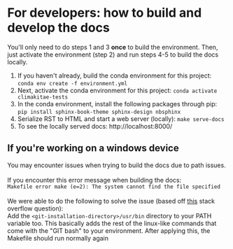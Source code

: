 # For developers: how to build and develop the docs

You'll only need to do steps 1 and 3 **once** to build the environment. Then, just activate the environment (step 2) and run steps 4-5 to build the docs locally. 

1. If you haven't already, build the conda environment for this project: ``conda env create -f environment.yml``
2. Next, activate the conda environment for this project: ``conda activate climakitae-tests``
3. In the conda environment, install the following packages through pip: ``pip install sphinx-book-theme sphinx-design nbsphinx ``
4. Serialize RST to HTML and start a web server (locally): ``make serve-docs`` 
5. To see the locally served docs: http://localhost:8000/

## If you're working on a windows device 
You may encounter issues when trying to build the docs due to path issues.<br><br> If you encounter this error message when building the docs:<br> 
``Makefile error make (e=2): The system cannot find the file specified``<br><br>
We were able to do the following to solve the issue (based off [this](https://stackoverflow.com/questions/33674973/makefile-error-make-e-2-the-system-cannot-find-the-file-specified) stack overflow question):<br>
Add the ``<git-installation-directory>/usr/bin`` directory to your PATH variable too. This basically adds the rest of the linux-like commands that come with the "GIT bash" to your environment. After applying this, the Makefile should run normally again
